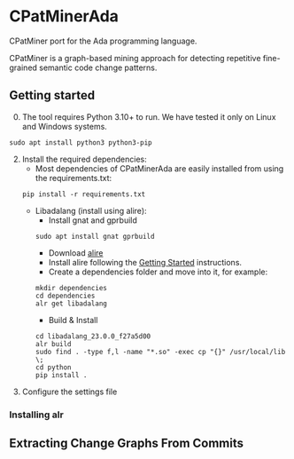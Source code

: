 # CPatMinerAda

CPatMiner port for the Ada programming language.

CPatMiner is a graph-based mining approach for detecting repetitive fine-grained semantic code change patterns.

## Getting started

0. The tool requires Python 3.10+ to run. We have tested it only on Linux and Windows systems.
```
sudo apt install python3 python3-pip
```
2. Install the required dependencies:
    * Most dependencies of CPatMinerAda are easily installed from using the requirements.txt:
    ```shell script
    pip install -r requirements.txt
    ```
    * Libadalang (install using alire):
        * Install gnat and gprbuild
        ```
        sudo apt install gnat gprbuild
        ```
        * Download [alire](https://alire.ada.dev/)
        * Install alire following the [Getting Started](https://github.com/alire-project/alire/blob/master/doc/getting-started.md) instructions.
        * Create a dependencies folder and move into it, for example:
        ```shell script
        mkdir dependencies
        cd dependencies
        alr get libadalang
        ```
      * Build & Install
      ```
      cd libadalang_23.0.0_f27a5d00
      alr build
      sudo find . -type f,l -name "*.so" -exec cp "{}" /usr/local/lib \;
      cd python
      pip install .
      ```
3. Configure the settings file

### Installing alr

## Extracting Change Graphs From Commits
